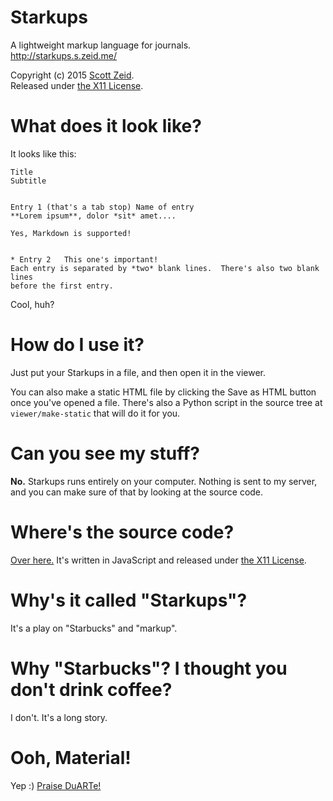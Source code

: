 Starkups
========

A lightweight markup language for journals.  
<http://starkups.s.zeid.me/>

Copyright (c) 2015 [Scott Zeid](https://s.zeid.me/).  
Released under [the X11 License](https://tldrlegal.com/l/x11).


# What does it look like?

It looks like this:

    Title
    Subtitle
    
    
    Entry 1	(that's a tab stop) Name of entry
    **Lorem ipsum**, dolor *sit* amet....
    
    Yes, Markdown is supported!
    
    
    * Entry 2	This one's important!
    Each entry is separated by *two* blank lines.  There's also two blank lines
    before the first entry.

Cool, huh?


# How do I use it?

Just put your Starkups in a file, and then open it in the viewer.

You can also make a static HTML file by clicking the Save as HTML button once
you've opened a file.  There's also a Python script in the source tree at
`viewer/make-static` that will do it for you.


# Can you see my stuff?

**No.**  Starkups runs entirely on your computer.  Nothing is sent to my server,
and you can make sure of that by looking at the source code.


# Where's the source code?

[Over here.](https://gitlab.com/scottywz/starkups)  It's written in JavaScript
and released under [the X11 License](https://tldrlegal.com/l/x11).


# Why's it called "Starkups"?

It's a play on "Starbucks" and "markup".


# Why "Starbucks"?  I thought you don't drink coffee?

I don't.  It's a long story.


# Ooh, Material!

Yep :)  [Praise DuARTe!](http://duarte.cf/ "Warning: Auto-playing video")
